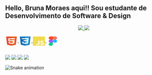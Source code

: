 ## Hello, Bruna Moraes aqui!! Sou estudante de Desenvolvimento de Software & Design
<div align="center">
  <a href="https://github.com/bruna-moraes">
  <img height="180em" src="https://github-readme-stats.vercel.app/api?username=bruna-moraes&show_icons=true&theme=github_dark&include_all_commits=true&count_private=true"/>
  <img height="180em" src="https://github-readme-stats.vercel.app/api/top-langs/?username=bruna-moraes&layout=compact&langs_count=7&theme=github_dark"/>
</div>
<div style="display: inline_block"><br>
  <img align="center" alt="Bru-HTML" height="30" width="40" src="https://raw.githubusercontent.com/devicons/devicon/master/icons/html5/html5-original.svg">
  <img align="center" alt="Bru-CSS" height="30" width="40" src="https://raw.githubusercontent.com/devicons/devicon/master/icons/css3/css3-original.svg">
  <img align="center" alt="Bru-Js" height="30" width="40" src="https://raw.githubusercontent.com/devicons/devicon/master/icons/javascript/javascript-plain.svg">
  <img align="center" alt="Bru-Figma" height="30" width="40" src="https://github.com/devicons/devicon/blob/master/icons/figma/figma-original.svg">
</div>
  
  ##
 
<div>
  <a href="https://www.behance.net/brunamoraes20" target="_blank"><img src="https://img.shields.io/badge/-Behance-0057ff?style=for-the-badge&logo=behance&logoColor=white" target="_blank"></a>
  <a href = "mailto:brunasthephany.moraes@gmail.com"><img src="https://img.shields.io/badge/-Gmail-DD4333?style=for-the-badge&logo=gmail&logoColor=white" target="_blank"></a>
  <a href="https://instagram.com/boomoraes_" target="_blank"><img src="https://img.shields.io/badge/-Instagram-DB2C7F?style=for-the-badge&logo=instagram&logoColor=white" target="_blank"></a>
  <a href="https://www.linkedin.com/in/brusmoraes/" target="_blank"><img src="https://img.shields.io/badge/-LinkedIn-0077b5?style=for-the-badge&logo=linkedin&logoColor=white" target="_blank"></a>
 
  ![Snake animation](https://github.com/bruna-moraes/bruna-moraes/blob/output/github-contribution-grid-snake.svg)
 
</div> 
